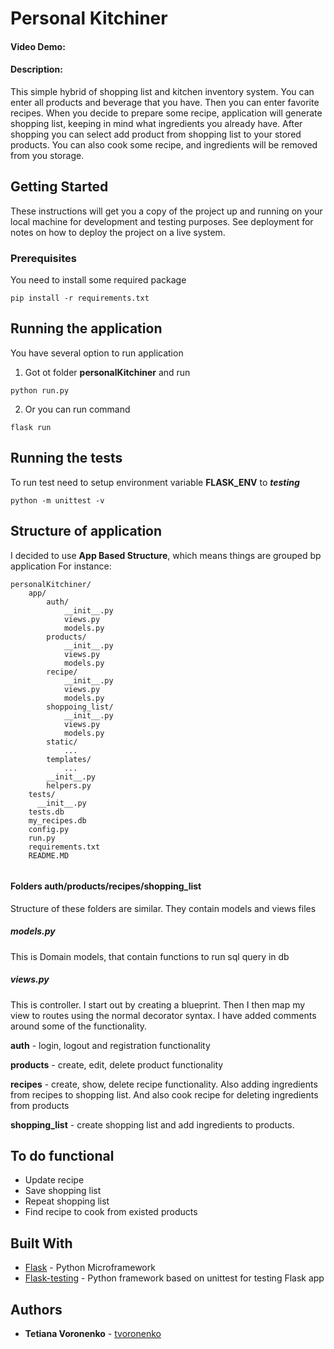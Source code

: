 # Personal Kitchiner
#### Video Demo:  <URL HERE>
#### Description:
This simple hybrid of shopping list and kitchen inventory system. 
You can enter all products and beverage that you have. 
Then you can enter favorite recipes. 
When you decide to prepare some recipe, application will generate shopping list, keeping in mind 
what ingredients you already have. 
After shopping you can select add product from shopping list to your stored products.
You can also cook some recipe, and ingredients will be removed from you storage.  

## Getting Started

These instructions will get you a copy of the project up and running on your local machine for development and testing purposes. See deployment for notes on how to deploy the project on a live system.

### Prerequisites

You need to install some required package

```
pip install -r requirements.txt
```
## Running the application

You have several option to run application
1. Got ot folder **personalKitchiner** and run 
```
python run.py
```
2. Or you can run command
```
flask run
```
## Running the tests

To run test need to setup environment variable **FLASK_ENV** to _**testing**_
```
python -m unittest -v
```
## Structure of application
I decided to use **App Based Structure**, which means things are grouped bp application
For instance:
```
personalKitchiner/
    app/
        auth/
            __init__.py
            views.py
            models.py
        products/
            __init__.py
            views.py
            models.py
        recipe/
            __init__.py
            views.py
            models.py
        shoppoing_list/
            __init__.py
            views.py
            models.py
        static/
            ...
        templates/
            ...
        __init__.py
        helpers.py
    tests/
      __init__.py
    tests.db
    my_recipes.db
    config.py
    run.py
    requirements.txt
    README.MD
      
```
#### Folders auth/products/recipes/shopping_list
Structure of these folders are similar.
They contain models and views files
##### models.py
This is Domain models, that contain functions to run sql query in db
#####  views.py
This is controller.
I start out by creating a blueprint. Then I then map my 
view to routes using the normal decorator syntax.
 I have added comments around some of the functionality.

**auth** - login, logout and registration functionality

**products** - create, edit, delete product functionality

**recipes** - create, show, delete recipe functionality. Also adding ingredients
from recipes to shopping list. And also cook recipe for deleting ingredients from products

**shopping_list** - create shopping list and add ingredients to products. 

## To do functional

- Update recipe
- Save shopping list
- Repeat shopping list
- Find recipe to cook from existed products

## Built With

* [Flask](http://flask.pocoo.org/) - Python Microframework
* [Flask-testing](https://pythonhosted.org/Flask-Testing/) - Python framework based on unittest for testing Flask app

## Authors

* **Tetiana Voronenko** - [tvoronenko](https://github.com/tvoronenko/)